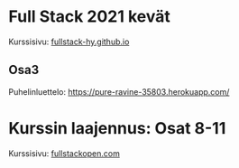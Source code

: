 # Full Stack 2021 kevät

Kurssisivu: [fullstack-hy.github.io](https://fullstack-hy.github.io/)

## Osa3

Puhelinluettelo: https://pure-ravine-35803.herokuapp.com/

# Kurssin laajennus: Osat 8-11

Kurssisivu: [fullstackopen.com](https://fullstackopen.com/)
